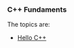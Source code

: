 ### C++ Fundaments

The topics are:

* [Hello C++](https://github.com/robsonoduarte/learn-c-cpp/blob/cpp-course-start-readme/cpp-course/fundaments/hello.cpp)
